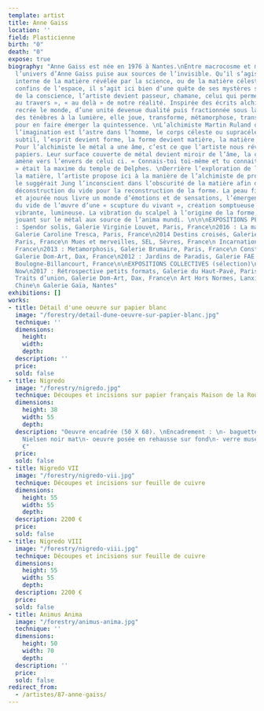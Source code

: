 ```yaml
---
template: artist
title: Anne Gaiss
location: ''
field: Plasticienne
birth: "0"
death: "0"
expose: true
biography: "Anne Gaiss est née en 1976 à Nantes.\nEntre macrocosme et microcosme,
  l’univers d’Anne Gaiss puise aux sources de l’invisible. Qu’il s’agisse de la structure
  interne de la matière révélée par la science, ou de la matière céleste perdue aux
  confins de l’espace, il s’agit ici bien d’une quête de ses mystères sur les chemins
  de la conscience, l’artiste devient passeur, chamane, celui qui permet de voir «
  au travers », « au delà » de notre réalité. Inspirée des écrits alchimistes, elle
  recrée le monde, d’une unité devenue dualité puis fractionnée sous la lame du scalpel,
  des ténèbres à la lumière, elle joue, transforme, métamorphose, transmute le visible
  pour en faire émerger la quintessence. \nL’alchimiste Martin Ruland disait que «
  l’imagination est l’astre dans l’homme, le corps céleste ou supracéleste ».\nImpalpable,
  subtil, l’esprit devient forme, la forme devient matière, la matière devient conscience.
  Pour l’alchimiste le métal a une âme, c’est ce que l’artiste nous révèle dans ces
  papiers. Leur surface couverte de métal devient miroir de l’âme, la ciselure nous
  amène vers l’envers de celui ci. « Connais-toi toi-même et tu connaitras l’univers
  » était la maxime du temple de Delphes. \nDerrière l’exploration de la nature de
  la matière, l’artiste propose ici à la manière de l’alchimiste de projeter comme
  le suggérait Jung l’inconscient dans l’obscurité de la matière afin de l’illuminer.\nLa
  déconstruction du vide pour la reconstruction de la forme. La peau finement soulevée
  et ajourée nous livre un monde d’émotions et de sensations, l’émergence à partir
  du vide de l’œuvre d’une « scupture du vivant », création somptueuse ondulante,
  vibrante, lumineuse. La vibration du scalpel à l’origine de la forme, la lumière
  jouant sur le métal aux source de l’anima mundi. \n\n\nEXPOSITIONS PERSONNELLES\n\n2018
  : Spendor solis, Galerie Virginie Louvet, Paris, France\n2016 : La matière et l’espace,
  Galerie Caroline Tresca, Paris, France\n2014 Destins croisés, Galerie du Haut-Pavé,
  Paris, France\n Mues et merveilles, SEL, Sèvres, France\n Incarnation, Maison Laffitte,
  France\n2013 : Metamorphosis, Galerie Brumaire, Paris, France\n Constellations organiques,
  Galerie Dom-Art, Dax, France\n2012 : Jardins de Paradis, Galerie FAE l’Atelier,
  Boulogne-Billancourt, France\n\nEXPOSITIONS COLLECTIVES (sélection)\n\n2018 : Drawing
  Now\n2017 : Rétrospective petits formats, Galerie du Haut-Pavé, Paris, France\n
  Traits d’union, Galerie Dom-Art, Dax, France\n Art Hors Normes, Lanxi Gallery, Shangaï,
  Chine\n Galerie Gaïa, Nantes"
exhibitions: []
works:
- title: Détail d'une oeuvre sur papier blanc
  image: "/forestry/detail-dune-oeuvre-sur-papier-blanc.jpg"
  technique: ''
  dimensions:
    height: 
    width: 
    depth: 
  description: ''
  price: 
  sold: false
- title: Nigredo
  image: "/forestry/nigredo.jpg"
  technique: Découpes et incisions sur papier français Maison de la Roque
  dimensions:
    height: 38
    width: 55
    depth: 
  description: "Oeuvre encadrée (50 X 68). \nEncadrement : \n- baguette aluminium
    Nielsen noir mat\n- oeuvre posée en rehausse sur fond\n- verre musée.\n\n1300
    €"
  price: 
  sold: false
- title: Nigredo VII
  image: "/forestry/nigredo-vii.jpg"
  technique: Découpes et incisions sur feuille de cuivre
  dimensions:
    height: 55
    width: 55
    depth: 
  description: 2200 €
  price: 
  sold: false
- title: Nigredo VIII
  image: "/forestry/nigredo-viii.jpg"
  technique: Découpes et incisions sur feuille de cuivre
  dimensions:
    height: 55
    width: 55
    depth: 
  description: 2200 €
  price: 
  sold: false
- title: Animus Anima
  image: "/forestry/animus-anima.jpg"
  technique: ''
  dimensions:
    height: 50
    width: 70
    depth: 
  description: ''
  price: 
  sold: false
redirect_from:
  - /artistes/87-anne-gaiss/
---
```


